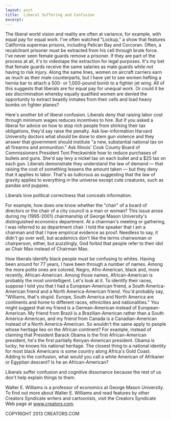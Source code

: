 ```yaml
---
layout: post
title:  Liberal Suffering and Confusion
excerpt:
---
```


The liberal world vision and reality are often at variance, for example, with equal pay for equal work. I've often watched "Lockup," a show that features California supermax prisons, including Pelican Bay and Corcoran. Often, a recalcitrant prisoner must be extracted from his cell through brute force. I've never seen female guards remove a prisoner. If they are part of the process at all, it's to videotape the extraction for legal purposes. It's my bet that female guards receive the same salaries as male guards while not having to risk injury. Along the same lines, women on aircraft carriers earn as much as their male counterparts, but I have yet to see women hefting a hernia bar to attach a 500- or 1,000-pound bomb to a fighter jet wing. All of this suggests that liberals are for equal pay for unequal work. Or could it be sex discrimination whereby equally qualified women are denied the opportunity to extract beastly inmates from their cells and load heavy bombs on fighter planes?

Here's another bit of liberal confusion. Liberals deny that raising labor cost through minimum wages reduces incentives to hire. But if you asked a liberal for advice on how to stop rich people from shirking their tax obligations, they'd say raise the penalty. Ask low-information Harvard University doctors what should be done to stem gun violence and they answer that government should institute "a new, substantial national tax on all firearms and ammunition." Ask Illinois' Cook County Board of Commissioners President Toni Preckwinkle how to reduce purchases of bullets and guns. She'd say levy a nickel tax on each bullet and a $25 tax on each gun. Liberals demonstrate they understand the law of demand — that raising the cost of something lessens the amount taken — but they deny that it applies to labor. That's as ludicrous as suggesting that the law of gravity applies to everything in the universe except cute creatures, such as pandas and puppies.

Liberals love political correctness that conceals information.

 For example, how does one know whether the "chair" of a board of directors or the chair of a city council is a man or woman? This issue arose during my (1995-2001) chairmanship of George Mason University's distinguished economics department. At a chairman's meeting or gathering, I was referred to as department chair. I told the speaker that I am a chairman and that I have empirical evidence as proof. Needless to say, it didn't go over well, but academics don't like the terms chairwoman or chairperson, either, but puzzlingly, God forbid that people refer to their idol as Chair Mao instead of Chairman Mao.

How liberals identify black people must be confusing to whites. Having been around for 77 years, I have been through a number of names. Among the more polite ones are colored, Negro, Afro-American, black and, more recently, African-American. Among those names, African-American is probably the most unintelligent. Let's look at it. To identify their races, suppose I told you that I had a European-American friend, a South America-American friend and a North America-American friend. You'd probably say, "Williams, that's stupid. Europe, South America and North America are continents and home to different races, ethnicities and nationalities." You might suggest that my friend is a German-American instead of European-American. My friend from Brazil is a Brazilian-American rather than a South America-American, and my friend from Canada is a Canadian-American instead of a North America-American. So wouldn't the same apply to people whose heritage lies on the African continent? For example, instead of claiming that President Barack Obama is the first African-American president, he's the first partially Kenyan-American president. Obama is lucky; he knows his national heritage. The closest thing to a national identity for most black Americans is some country along Africa's Gold Coast. Adding to the confusion, what would you call a white American of Afrikaner or Egyptian descent? Is he an African-American?

Liberals suffer confusion and cognitive dissonance because the rest of us don't help explain things to them.

Walter E. Williams is a professor of economics at George Mason University. To find out more about Walter E. Williams and read features by other Creators Syndicate writers and cartoonists, visit the Creators Syndicate Web page at www.creators.com.

COPYRIGHT 2013 CREATORS.COM
